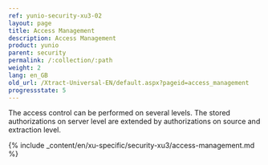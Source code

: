 ```yaml
---
ref: yunio-security-xu3-02
layout: page
title: Access Management
description: Access Management
product: yunio
parent: security
permalink: /:collection/:path
weight: 2
lang: en_GB
old_url: /Xtract-Universal-EN/default.aspx?pageid=access_management
progressstate: 5
---
```

The access control can be performed on several levels. The stored authorizations on server level are extended by authorizations on source and extraction level.


{% include _content/en/xu-specific/security-xu3/access-management.md %}


